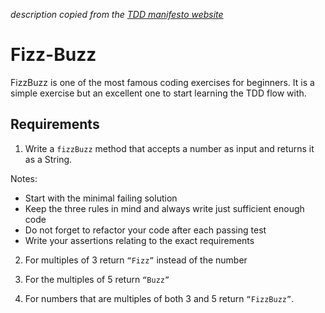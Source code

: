 *description copied from the [TDD manifesto website](https://tddmanifesto.com/exercises/)*

# Fizz-Buzz

FizzBuzz is one of the most famous coding exercises for beginners. It is a simple exercise
but an excellent one to start learning the TDD flow with.

## Requirements

1. Write a `fizzBuzz` method that accepts a number as input and returns it as a String.

Notes:

- Start with the minimal failing solution
- Keep the three rules in mind and always write just sufficient enough code
- Do not forget to refactor your code after each passing test
- Write your assertions relating to the exact requirements

2. For multiples of 3 return `“Fizz”` instead of the number

3. For the multiples of 5 return `“Buzz”`

4. For numbers that are multiples of both 3 and 5 return `“FizzBuzz”`.
